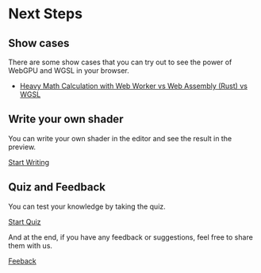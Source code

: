 # Next Steps

## Show cases

There are some show cases that you can try out to see the power of WebGPU and WGSL in your browser.

- [Heavy Math Calculation with Web Worker vs Web Assembly (Rust) vs WGSL](/showcases/heavyMathCalculation)

## Write your own shader

You can write your own shader in the editor and see the result in the preview.

[Start Writing](/editor)

## Quiz and Feedback

You can test your knowledge by taking the quiz.

[Start Quiz](/quiz)

And at the end, if you have any feedback or suggestions, feel free to share them with us.

[Feeback](/feedback)
